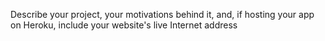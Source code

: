 Describe your project, your motivations behind it, and, 
if hosting your app on Heroku, include your website's live Internet address